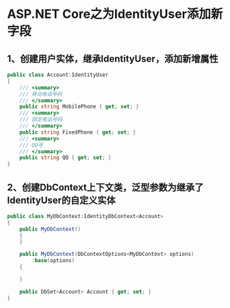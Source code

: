 # ASP.NET Core之为IdentityUser添加新字段

## 1、创建用户实体，继承IdentityUser，添加新增属性

```C#
public class Account:IdentityUser
{
    /// <summary>
    /// 移动电话号码
    /// </summary>
    public string MobilePhone { get; set; }
    /// <summary>
    /// 固定电话号码
    /// </summary>
    public string FixedPhone { get; set; }
    /// <summary>
    /// QQ号
    /// </summary>
    public string QQ { get; set; }
}
```

## 2、创建DbContext上下文类，泛型参数为继承了IdentityUser的自定义实体

```C#
public class MyDbContext:IdentityDbContext<Account>
{
    public MyDbContext()
    {
    }

    public MyDbContext(DbContextOptions<MyDbContext> options)
        :base(options)
    {

    }

    public DbSet<Account> Account { get; set; }
}
```